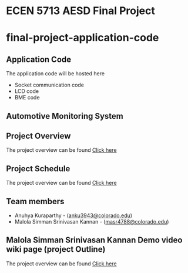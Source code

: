 # ECEN 5713 AESD Final Project

# final-project-application-code

## Application Code
The application code will be hosted here
- Socket communication code
- LCD code
- BME code

##  Automotive Monitoring System ##

## Project Overview ##
The project overview can be found [Click here](https://github.com/cu-ecen-aeld/final-project-anuh7/wiki/Project-Overview) 

## Project Schedule ##
The project overview can be found [Click here](https://github.com/users/anuh7/projects/1/views/1?groupedBy%5BcolumnId%5D=39074036)

## Team members ##
- Anuhya Kuraparthy - (anku3943@colorado.edu)
- Malola Simman Srinivasan Kannan - (masr4788@colorado.edu)

## Malola Simman Srinivasan Kannan Demo video wiki page (project Outline)
The project overview can be found [Click here](https://github.com/anuh7/final-project-assignment-anuh/wiki/Malola-Simman-Srinivasan-Kannan-Final-Project-Video)


